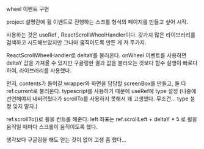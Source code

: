 wheel 이벤트 구현

project 설명란에 휠 이벤트로 진행하는 스크롤 형식의 페이지를 만들고 싶어 시작.

사용하는 것은 useRef , ReactScrollWheelHandler이다. 갖가지 많은 라이브러리를 검색하고 시도해보았지만 그나마 움직이도록 만든 게 저 두가지.

ReactScrollWheelHandler로 deltaY를 불러온다. onWheel 이벤트를 사용하면 deltaY 값을 가져올 수 있지만 구글링한 결과 값을 불러오는 것보다 함수 실행이 빠르다 하여, 라이브러리를 사용했다.

먼저, contents가 들어갈 wrapper와 화면을 담당할 screenBox를 만들고, 둘 다 ref.current로 불러온다.
typescript를 사용하기 때문에 useRef에 <HTMLDivElement> type 설정
(나중에 선언해야지 내버려뒀다가 scrollTo를 사용하지 못해서 꽤 고생했다. 무조건... type 설정 잊지 말자.)

ref.scrollTo()로 휠을 컨트롤 해준다.
left 좌표는 ref.scrollLeft + deltaY \* 5 로 휠을 움직일 때마다 스크롤이 움직이도록 했다.

생각보다 구글링을 해도 얻는 것이 없어 고생 좀 했다...
